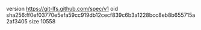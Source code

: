 version https://git-lfs.github.com/spec/v1
oid sha256:ff0ef03770e5efa59cc919db12cecf839c6b3a1228bcc8eb8b655715a2af3405
size 10558
